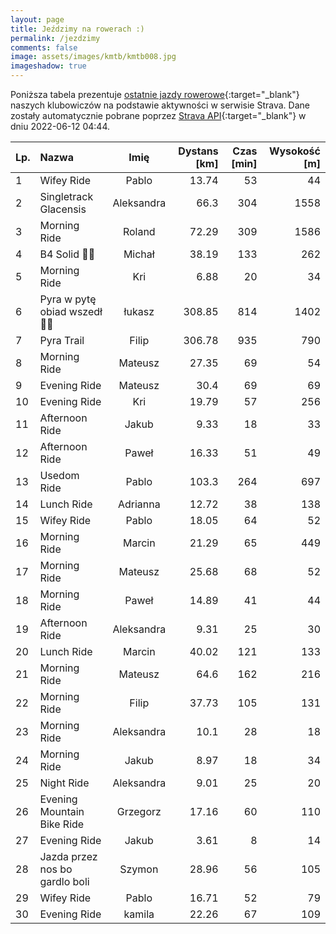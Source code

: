 ```yaml
---
layout: page
title: Jeździmy na rowerach :)
permalink: /jezdzimy
comments: false
image: assets/images/kmtb/kmtb008.jpg
imageshadow: true
---
```


Poniższa tabela prezentuje [ostatnie jazdy rowerowe](https://www.strava.com/clubs/336381){:target="_blank"} naszych klubowiczów na podstawie aktywności w serwisie Strava. Dane zostały automatycznie pobrane poprzez [Strava API](https://developers.strava.com/docs/reference/#api-Clubs-getClubActivitiesById){:target="_blank"} w dniu 2022-06-12 04:44.

Lp. | Nazwa | Imię | Dystans [km] | Czas [min] | Wysokość [m]
:--- | :--- | :---: | ---: | ---: | ---:
1|Wifey Ride|Pablo|13.74|53|44
2|Singletrack Glacensis |Aleksandra|66.3|304|1558
3|Morning Ride|Roland|72.29|309|1586
4|B4 Solid 🚴‍♂️|Michał|38.19|133|262
5|Morning Ride|Kri|6.88|20|34
6|Pyra w pytę obiad wszedł 🤟🤠|łukasz|308.85|814|1402
7|Pyra Trail |Filip|306.78|935|790
8|Morning Ride|Mateusz|27.35|69|54
9|Evening Ride|Mateusz|30.4|69|69
10|Evening Ride|Kri|19.79|57|256
11|Afternoon Ride|Jakub|9.33|18|33
12|Afternoon Ride|Paweł|16.33|51|49
13|Usedom Ride|Pablo|103.3|264|697
14|Lunch Ride|Adrianna|12.72|38|138
15|Wifey Ride|Pablo|18.05|64|52
16|Morning Ride|Marcin|21.29|65|449
17|Morning Ride|Mateusz|25.68|68|52
18|Morning Ride|Paweł|14.89|41|44
19|Afternoon Ride|Aleksandra|9.31|25|30
20|Lunch Ride|Marcin|40.02|121|133
21|Morning Ride|Mateusz|64.6|162|216
22|Morning Ride|Filip|37.73|105|131
23|Morning Ride|Aleksandra|10.1|28|18
24|Morning Ride|Jakub|8.97|18|34
25|Night Ride|Aleksandra|9.01|25|20
26|Evening Mountain Bike Ride|Grzegorz|17.16|60|110
27|Evening Ride|Jakub|3.61|8|14
28|Jazda przez nos bo gardlo boli|Szymon|28.96|56|105
29|Wifey Ride|Pablo|16.71|52|79
30|Evening Ride|kamila|22.26|67|109
